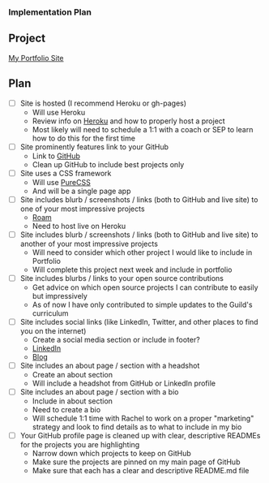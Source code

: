 ### Implementation Plan

## Project

[My Portfolio Site](https://curriculum.learnersguild.org/Phases/Practice/Modules/Your-Portfolio-Site/)

## Plan

- [ ] Site is hosted (I recommend Heroku or gh-pages)
  - Will use Heroku
  - Review info on [Heroku](https://devcenter.heroku.com/categories/deployment) and how to properly host a project
  - Most likely will need to schedule a 1:1 with a coach or SEP to learn how to do this for the first time
- [ ] Site prominently features link to your GitHub
  - Link to [GitHub](https://github.com/NoCodingGenius)
  - Clean up GitHub to include best projects only
- [ ] Site uses a CSS framework
  - Will use [PureCSS](https://purecss.io/)
  - And will be a single page app
- [ ] Site includes blurb / screenshots / links (both to GitHub and live site) to one of your most impressive projects
  - [Roam](https://github.com/NoCodingGenius/roam)
  - Need to host live on Heroku
- [ ] Site includes blurb / screenshots / links (both to GitHub and live site) to another of your most impressive projects
  - Will need to consider which other project I would like to include in Portfolio
  - Will complete this project next week and include in portfolio
- [ ] Site includes blurbs / links to your open source contributions
  - Get advice on which open source projects I can contribute to easily but impressively
  - As of now I have only contributed to simple updates to the Guild's curriculum
- [ ] Site includes social links (like LinkedIn, Twitter, and other places to find you on the internet)
  - Create a social media section or include in footer?
  - [LinkedIn](https://www.linkedin.com/in/latoya-williams-82a665112/)
  - [Blog](https://steemit.com/@nocodinggenius)
- [ ] Site includes an about page / section with a headshot
  - Create an about section
  - Will include a headshot from GitHub or LinkedIn profile
- [ ] Site includes an about page / section with a bio
  - Include in about section
  - Need to create a bio
  - Will schedule 1:1 time with Rachel to work on a proper "marketing" strategy and look to find details as to what to include in my bio
- [ ] Your GitHub profile page is cleaned up with clear, descriptive READMEs for the projects you are highlighting
  - Narrow down which projects to keep on GitHub
  - Make sure the projects are pinned on my main page of GitHub
  - Make sure that each has a clear and descriptive README.md file
